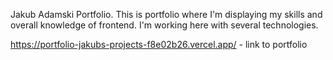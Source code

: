 Jakub Adamski Portfolio.
This is portfolio where I'm displaying my skills and overall knowledge of frontend. 
I'm working here with several technologies.

https://portfolio-jakubs-projects-f8e02b26.vercel.app/ - link to portfolio
